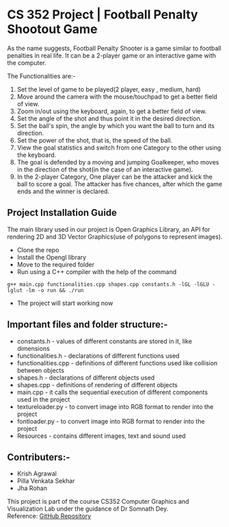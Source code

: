 # CS 352 Project | Football Penalty Shootout Game
As the name suggests, Football Penalty Shooter is a game similar to football penalties in real life. It can be a 2-player game or an interactive game with the computer.

The Functionalities are:-
1. Set the level of game to be played(2 player, easy , medium, hard)
2. Move around the camera with the mouse/touchpad to get a better field of view.
3. Zoom in/out using the keyboard, again, to get a better field of view.
4. Set the angle of the shot and thus point it in the desired direction.
5. Set the ball's spin, the angle by which you want the ball to turn and its direction.
6. Set the power of the shot, that is, the speed of the ball.
7. View the goal statistics and switch from one Category to the other using the keyboard.
8. The goal is defended by a moving and jumping Goalkeeper, who moves in the direction of the shot(in the case of an interactive game).
9. In the 2-player Category, One player can be the attacker and kick the ball to score a goal. The attacker has five chances, after which the game ends and the winner is declared.

<h2>Project Installation Guide</h2>

The main library used in our project is Open Graphics Library, an API for rendering 2D and 3D Vector Graphics(use of polygons to represent images).

 - Clone the repo
 - Install the Opengl library
 - Move to the required folder
 - Run using a C++ compiler with the help of the command 

```
g++ main.cpp functionalities.cpp shapes.cpp constants.h -lGL -lGLU -lglut -lm -o run && ./run
```

 - The project will start working now

<h2>Important files and folder structure:-</h2>

 - constants.h - values of different constants are stored in it, like dimensions
 - functionalities.h - declarations of different functions used
 - functionalities.cpp - definitions of different functions used like collision between objects
 - shapes.h - declarations of different objects used
 - shapes.cpp - definitions of rendering of different objects
 - main.cpp - it calls the sequential execution of different components used in the project
 - textureloader.py - to convert image into RGB format to render into the project
 - fontloader.py - to convert image into RGB format to render into the project
 - Resources - contains different images, text and sound used

<h2>Contributers:-</h2>

 - Krish Agrawal
 - Pilla Venkata Sekhar
 - Jha Rohan
 
This project is part of the course CS352 Computer Graphics and Visualization Lab under the guidance of Dr Somnath Dey.<br>
Reference: [GitHub Repository](https://github.com/amitmakkad/football_penalty_kick_opengl_cpp)
